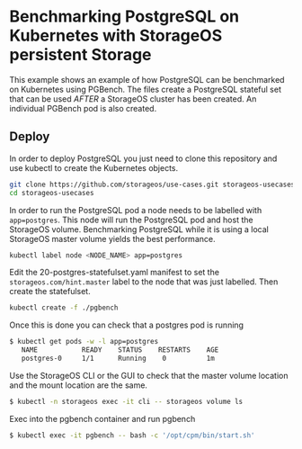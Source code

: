 # Benchmarking PostgreSQL on Kubernetes with StorageOS persistent Storage

This example shows an example of how PostgreSQL can be benchmarked on
Kubernetes using PGBench. The files create a PostgreSQL stateful set that can
be used *AFTER* a StorageOS cluster has been created. An individual PGBench pod
is also created.

## Deploy

In order to deploy PostgreSQL you just need to clone this repository and use
kubectl to create the Kubernetes objects.

```bash
git clone https://github.com/storageos/use-cases.git storageos-usecases
cd storageos-usecases
```

In order to run the PostgreSQL pod a node needs to be labelled with
`app=postgres`. This node will run the PostgreSQL pod and host the StorageOS
volume. Benchmarking PostgreSQL while it is using a local StorageOS master
volume yields the best performance.

```bash
kubectl label node <NODE_NAME> app=postgres
```

Edit the 20-postgres-statefulset.yaml manifest to set the
`storageos.com/hint.master` label to the node that was just labelled. Then
create the statefulset.

```bash
kubectl create -f ./pgbench
```
Once this is done you can check that a postgres pod is running

```bash
$ kubectl get pods -w -l app=postgres
   NAME           READY    STATUS    RESTARTS    AGE
   postgres-0     1/1      Running    0          1m
```

Use the StorageOS CLI or the GUI to check that the master volume location and
the mount location are the same. 
```bash
$ kubectl -n storageos exec -it cli -- storageos volume ls
```

Exec into the pgbench container and run pgbench

```bash
$ kubectl exec -it pgbench -- bash -c '/opt/cpm/bin/start.sh'
```

